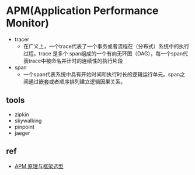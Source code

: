 # APM(Application Performance Monitor)
+ tracer
    + 在广义上，一个trace代表了一个事务或者流程在（分布式）系统中的执行过程。trace 是多个 span组成的一个有向无环图（DAG），每一个span代表trace中被命名并计时的连续性的执行片段
+ span
    + 一个span代表系统中具有开始时间和执行时长的逻辑运行单元。span之间通过嵌套或者顺序排列建立逻辑因果关系。

## tools
+ zipkin
+ skywalking
+ pinpoint
+ jaeger

## ref
+ [APM 原理与框架选型](https://www.cnblogs.com/xiaoqi/p/apm.html)